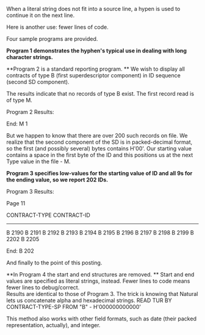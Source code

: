 When a literal string does not fit into a source line, a hypen is used to continue it on the next line.

Here is another use: fewer lines of code.

Four sample programs are provided.

**Program 1 demonstrates the hyphen's typical use in dealing with long character strings.**

**Program 2 is a standard reporting program.  **
We wish to display all contracts of type B (first superdescriptor component) in ID sequence (second SD component).

The results indicate that no records of type B exist. The first record read is of type M.

Program 2 Results:

End: M           1

But we happen to know that there are over 200 such records on file.  We realize that the second component of the SD is in packed-decimal format, so the first (and possibly several) bytes contains H'00'.  Our starting value contains a space in the first byte of the ID and this positions us at the next Type value in the file - M.

**Program 3 specifies low-values for the starting value of ID and all 9s for the ending value, so we report 202 IDs.**

Program 3 Results:

Page    11
 
CONTRACT-TYPE CONTRACT-ID
------------- -----------
 
B                2190
B                2191
B                2192
B                2193
B                2194
B                2195
B                2196
B                2197
B                2198
B                2199
B                2202
B                2205
 
End: B         202


And finally to the point of this posting.

**In Program 4 the start and end structures are removed. **
Start and end values are specified as literal strings, instead.  Fewer lines to code means fewer lines to debug/correct.  
Results are identical to those of Program 3.  The trick is knowing that Natural lets us concatenate alpha and hexadecimal strings.
READ TUR BY CONTRACT-TYPE-SP FROM "B" - H'000000000000'

This method also works with other field formats, such as date (their packed representation, actually), and integer.
